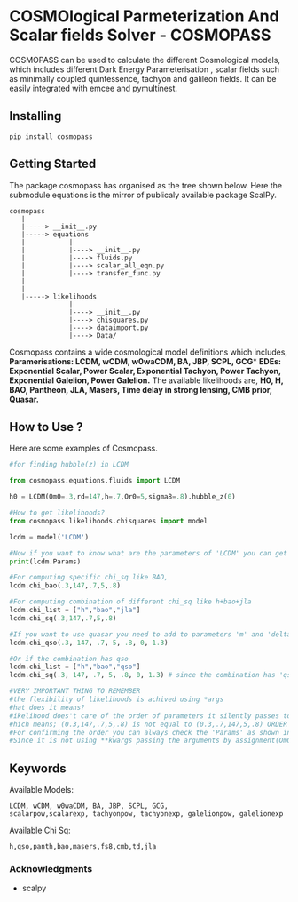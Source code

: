 # COSMOlogical Parmeterization And Scalar fields Solver - COSMOPASS

COSMOPASS can be used to calculate the different Cosmological models, which includes different Dark Energy Parameterisation , scalar fields such as minimally coupled quintessence, tachyon and galileon fields. It can be easily integrated with emcee and pymultinest.

## Installing
```
pip install cosmopass
```

## Getting Started

The package cosmopass has organised as the tree shown below. Here the submodule equations is the mirror of publicaly available package ScalPy.
```
cosmopass
   |
   |-----> __init__.py
   |-----> equations
   |           |
   |           |----> __init__.py
   |           |----> fluids.py
   |           |----> scalar_all_eqn.py
   |           |----> transfer_func.py
   |
   |
   |-----> likelihoods
               |
               |----> __init__.py
               |----> chisquares.py
               |----> dataimport.py
               |----> Data/
```
Cosmopass contains a wide cosmological model definitions which includes,
         **Paramerisations: LCDM, wCDM, w0waCDM, BA, JBP, SCPL, GCG***
         **EDEs: Exponential Scalar, Power Scalar, Exponential Tachyon, Power Tachyon, Exponential Galelion, Power Galelion.**
The available likelihoods are,
         **H0, H,  BAO, Pantheon, JLA, Masers, Time delay in strong lensing, CMB prior, Quasar.**
         
## How to Use ?
Here are some examples of Cosmopass.
```python
#for finding hubble(z) in LCDM

from cosmopass.equations.fluids import LCDM

h0 = LCDM(Om0=.3,rd=147,h=.7,Or0=5,sigma8=.8).hubble_z(0)
```
```python
#How to get likelihoods?
from cosmopass.likelihoods.chisquares import model

lcdm = model('LCDM')

#Now if you want to know what are the parameters of 'LCDM' you can get info by,
print(lcdm.Params)

#For computing specific chi_sq like BAO,
lcdm.chi_bao(.3,147,.7,5,.8)

#For computing combination of different chi_sq like h+bao+jla
lcdm.chi_list = ["h","bao","jla"]
lcdm.chi_sq(.3,147,.7,5,.8)

#If you want to use quasar you need to add to parameters 'm' and 'delta' specified in Risaliti.et al
lcdm.chi_qso(.3, 147, .7, 5, .8, 0, 1.3)

#Or if the combination has qso
lcdm.chi_list = ["h","bao","qso"]
lcdm.chi_sq(.3, 147, .7, 5, .8, 0, 1.3) # since the combination has 'qso', you have to provide 'm' and 'delta'

#VERY IMPORTANT THING TO REMEMBER
#the flexibility of likelihoods is achived using *args
#hat does it means?
#ikelihood does't care of the order of parameters it silently passes to parent definitions.
#hich means; (0.3,147,.7,5,.8) is not equal to (0.3,.7,147,5,.8) ORDER MATTERS. 
#For confirming the order you can always check the 'Params' as shown in the above lines
#Since it is not using **kwargs passing the arguments by assignment(Om0=.3,rd=147) won't work


```



## Keywords
Available Models:
```
LCDM, wCDM, w0waCDM, BA, JBP, SCPL, GCG, 
scalarpow,scalarexp, tachyonpow, tachyonexp, galelionpow, galelionexp
```

Available Chi Sq:
```
h,qso,panth,bao,masers,fs8,cmb,td,jla
```
### Acknowledgments
* scalpy
